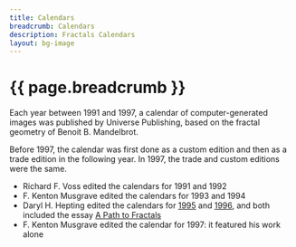 ```yaml
---
title: Calendars
breadcrumb: Calendars
description: Fractals Calendars
layout: bg-image
---
```

# {{ page.breadcrumb }}

Each year between 1991 and 1997,
a calendar of computer-generated images was published
by Universe Publishing,
based on the fractal geometry of Benoit B. Mandelbrot.

Before 1997, the calendar was first done as a 
custom edition and then as a trade edition in the following year.
In 1997, the trade and custom editions were the same.

- Richard F. Voss edited the calendars for 1991 and 1992
- F. Kenton Musgrave edited the calendars for 1993 and 1994
- Daryl H. Hepting edited the calendars for [1995](1995.html) and [1996](1996.html), and both included the essay [A Path to Fractals](a-path-to-fractals.html)
- F. Kenton Musgrave edited the calendar for 1997: it featured his work alone
